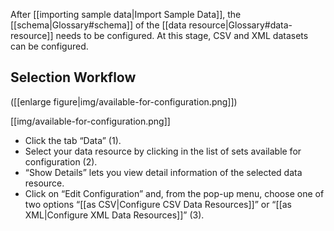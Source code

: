 After [[importing sample data|Import Sample Data]], the [[schema|Glossary#schema]] of the [[data resource|Glossary#data-resource]] needs to be configured. At this stage, CSV and XML datasets can be configured.

## Selection Workflow

([[enlarge figure|img/available-for-configuration.png]])

[[img/available-for-configuration.png]]

* Click the tab “Data” (1).
* Select your data resource by clicking in the list of sets available for configuration (2).
* “Show Details” lets you view detail information of the selected data resource.
* Click on “Edit Configuration” and, from the pop-up menu, choose one of two options “[[as CSV|Configure CSV Data Resources]]” or “[[as XML|Configure XML Data Resources]]” (3).